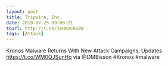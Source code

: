 ```yaml
---
layout: post
title: Tripwire, Inc.
date: 2018-07-25 00:00:21
tourl: http://t.co/1sHmVCRv8W
tags: [Attack]
---
```

Kronos Malware Returns With New Attack Campaigns, Updates https://t.co/WM0QJSunHo via @DMBisson #Kronos #malware
